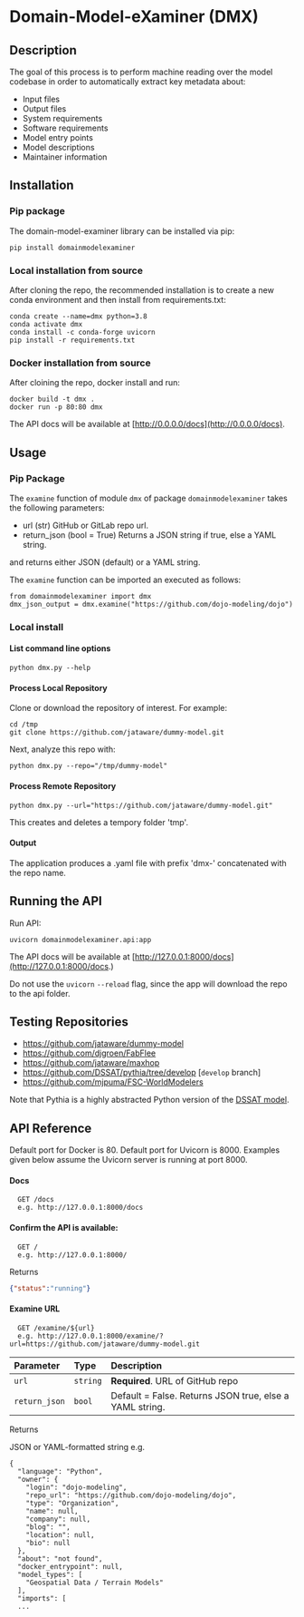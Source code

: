 # Domain-Model-eXaminer (DMX)

## Description

The goal of this process is to perform machine reading over the model codebase in order to automatically extract key metadata about:
- Input files
- Output files
- System requirements
- Software requirements
- Model entry points
- Model descriptions
- Maintainer information

## Installation

### Pip package

The domain-model-examiner library can be installed via pip:
```
pip install domainmodelexaminer
```

### Local installation from source

After cloning the repo, the recommended installation is to create a new conda environment and then install from requirements.txt:

```
conda create --name=dmx python=3.8
conda activate dmx
conda install -c conda-forge uvicorn
pip install -r requirements.txt
```

### Docker installation from source

After cloining the repo, docker install and run:
```
docker build -t dmx .
docker run -p 80:80 dmx
```
The API docs will be available at [http://0.0.0.0/docs](http://0.0.0.0/docs).

## Usage

### Pip Package

The `examine` function of module `dmx` of package `domainmodelexaminer` takes the following parameters:

- url (str) GitHub or GitLab repo url.
- return_json (bool = True) Returns a JSON string if true, else a YAML string.

and returns either JSON (default) or a YAML string.

The `examine` function can be imported an executed as follows:

```
from domainmodelexaminer import dmx
dmx_json_output = dmx.examine("https://github.com/dojo-modeling/dojo")
```

### Local install

#### List command line options
```
python dmx.py --help
```

#### Process Local Repository

Clone or download the repository of interest. For example:

```
cd /tmp
git clone https://github.com/jataware/dummy-model.git
```

Next, analyze this repo with:

```
python dmx.py --repo="/tmp/dummy-model"
```

#### Process Remote Repository

```
python dmx.py --url="https://github.com/jataware/dummy-model.git"
```

This creates and deletes a tempory folder 'tmp'.

#### Output

The application produces a .yaml file with prefix 'dmx-' concatenated with the repo name. 

## Running the API

Run API:
```
uvicorn domainmodelexaminer.api:app
```
The API docs will be available at [http://127.0.0.1:8000/docs](http://127.0.0.1:8000/docs.)

Do not use the `uvicorn` `--reload` flag, since the app will download the repo to the api folder.


## Testing Repositories

* https://github.com/jataware/dummy-model
* https://github.com/djgroen/FabFlee
* https://github.com/jataware/maxhop
* https://github.com/DSSAT/pythia/tree/develop [`develop` branch]
* https://github.com/mjpuma/FSC-WorldModelers 


Note that Pythia is a highly abstracted Python version of the [DSSAT model](https://github.com/DSSAT/dssat-csm-os). 



## API Reference

Default port for Docker is 80.
Default port for Uvicorn is 8000.
Examples given below assume the Uvicorn server is running at port 8000.

#### Docs

```http
  GET /docs
  e.g. http://127.0.0.1:8000/docs
```

#### Confirm the API is available:

```http
  GET /
  e.g. http://127.0.0.1:8000/
```

Returns 
```json 
{"status":"running"}
```

#### Examine URL

```http
  GET /examine/${url}
  e.g. http://127.0.0.1:8000/examine/?url=https://github.com/jataware/dummy-model.git
```

| Parameter | Type     | Description                       |
| :-------- | :------- | :-------------------------------- |
| `url`      | `string` | **Required**. URL of GitHub repo |
| `return_json`      | `bool` | Default = False. Returns JSON true, else a YAML string. |

Returns

JSON or YAML-formatted string e.g. 
```
{
  "language": "Python",
  "owner": {
    "login": "dojo-modeling",
    "repo_url": "https://github.com/dojo-modeling/dojo",
    "type": "Organization",
    "name": null,
    "company": null,
    "blog": "",
    "location": null,
    "bio": null
  },
  "about": "not found",
  "docker_entrypoint": null,
  "model_types": [
    "Geospatial Data / Terrain Models"
  ],
  "imports": [
  ...
```

  